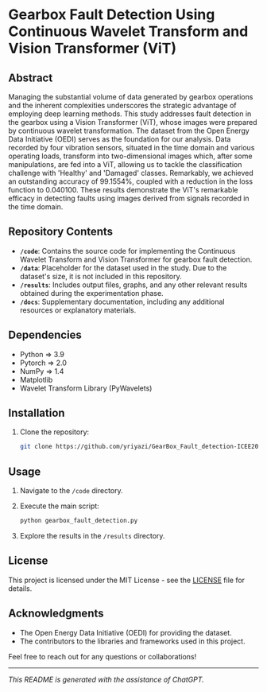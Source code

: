 # Gearbox Fault Detection Using Continuous Wavelet Transform and Vision Transformer (ViT)

## Abstract

Managing the substantial volume of data generated by gearbox operations and the inherent complexities underscores the strategic advantage of employing deep learning methods. This study addresses fault detection in the gearbox using a Vision Transformer (ViT), whose images were prepared by continuous wavelet transformation. The dataset from the Open Energy Data Initiative (OEDI) serves as the foundation for our analysis. Data recorded by four vibration sensors, situated in the time domain and various operating loads, transform into two-dimensional images which, after some manipulations, are fed into a ViT, allowing us to tackle the classification challenge with 'Healthy' and 'Damaged' classes. Remarkably, we achieved an outstanding accuracy of 99.1554%, coupled with a reduction in the loss function to 0.040100. These results demonstrate the ViT's remarkable efficacy in detecting faults using images derived from signals recorded in the time domain.

## Repository Contents

- **`/code`**: Contains the source code for implementing the Continuous Wavelet Transform and Vision Transformer for gearbox fault detection.
- **`/data`**: Placeholder for the dataset used in the study. Due to the dataset's size, it is not included in this repository.
- **`/results`**: Includes output files, graphs, and any other relevant results obtained during the experimentation phase.
- **`/docs`**: Supplementary documentation, including any additional resources or explanatory materials.

## Dependencies

- Python  => 3.9
- Pytorch => 2.0
- NumPy   => 1.4
- Matplotlib
- Wavelet Transform Library (PyWavelets)

## Installation

1. Clone the repository:

    ```bash
    git clone https://github.com/yriyazi/GearBox_Fault_detection-ICEE2024.git
    ```

## Usage

1. Navigate to the `/code` directory.

2. Execute the main script:

    ```bash
    python gearbox_fault_detection.py
    ```

3. Explore the results in the `/results` directory.

## License

This project is licensed under the MIT License - see the [LICENSE](LICENSE) file for details.

## Acknowledgments

- The Open Energy Data Initiative (OEDI) for providing the dataset.
- The contributors to the libraries and frameworks used in this project.

Feel free to reach out for any questions or collaborations!

---

*This README is generated with the assistance of ChatGPT.*